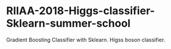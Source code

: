 # RIIAA-2018-Higgs-classifier-Sklearn-summer-school
Gradient Boosting Classifier with Sklearn. Higss boson classifier.
